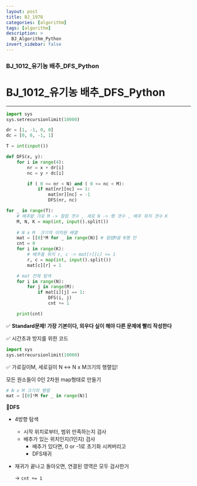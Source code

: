 ```yaml
---
layout: post
title: BJ_1978
categories: [algorithm]
tags: [algorithm]
description: >
  BJ_Algorithm_Python 
invert_sidebar: false
---
```

### BJ_1012_유기농 배추_DFS_Python
##
##
# BJ_1012_유기농 배추_DFS_Python

---

```python
import sys
sys.setrecursionlimit(10000)

dr = [1, -1, 0, 0]
dc = [0, 0, -1, 1]

T = int(input())

def DFS(x, y):
    for i in range(4):
        nr = x + dr[i]
        nc = y + dc[i]

        if ( 0 <= nr < N) and ( 0 <= nc < M):
            if mat[nr][nc] == 1:
                mat[nr][nc] = -1
                DFS(nr, nc)

for _ in range(T):
    # 배추밭 가로 M -> 컬럼 갯수 , 세로 N -> 행 갯수 , 배추 위치 갯수 K
    M, N, K = map(int, input().split())
    
    # N x M  크기의 이차원 배열
    mat = [[0]*M for _ in range(N)] # 컬럼M을 N행 만
    cnt = 0 
    for i in range(K):
        # 배추들 위치 r, c -> mat[r][c] <= 1
        r, c = map(int, input().split())
        mat[c][r] = 1 

    # mat 전체 탐색
    for i in range(N):
        for j in range(M):
            if mat[i][j] == 1:
                DFS(i, j)
                cnt += 1

    print(cnt)
```

✅ **Standard문제! 가장 기본이다, 외우다 싶이 해야 다른 문제에 빨리 작성한다**

✅ 시간초과 방지를 위한 코드

```python
import sys
sys.setrecursionlimit(10000)
```

✅ 가로길이M, 세로길이 N ↔ N x M크기의 행렬임!

모든 원소들이 0인 2차원 map형태로 만들기

```python
# N x M 크기의 행렬 
mat = [[0]*M for _ in range(N)]
```

📜**DFS**

- 4방향 탐색
    - 시작 위치로부터, 범위 만족하는지 검사
    - 배추가 있는 위치인지(1인지) 검사
        - 배추가 있다면, 0 or -1로 초기화 시켜버리고
        - DFS재귀
- 재귀가 끝나고 돌아오면, 연결된 영역은 모두 검사한거
    
    → `cnt += 1`